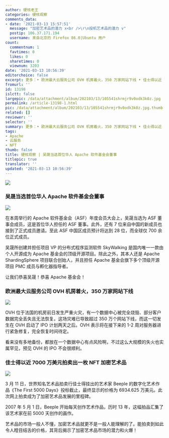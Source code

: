 ```yaml
---
author: 硬核老王
categories: 硬核观察
comments_data:
- date: '2021-03-13 15:57:51'
  message: "加密艺术品的潜力 x<br />\r\n投机艺术品的潜力 v"
  postip: 106.37.171.194
  username: 来自北京的 Firefox 86.0|Ubuntu 用户
count:
  commentnum: 1
  favtimes: 0
  likes: 0
  sharetimes: 0
  viewnum: 3203
date: '2021-03-13 10:56:39'
editorchoice: false
excerpt: 更多：• 欧洲最大云服务公司 OVH 机房着火，350 万家网站下线 • 佳士得以近 7000 万美元拍卖出一枚 NFT 加密艺术品
fromurl: ''
id: 13198
islctt: false
largepic: /data/attachment/album/202103/13/105541shrmjr9v0odk3k0z.jpg
permalink: /article-13198-1.html
pic: /data/attachment/album/202103/13/105541shrmjr9v0odk3k0z.jpg.thumb.jpg
related: []
reviewer: ''
selector: ''
summary: 更多：• 欧洲最大云服务公司 OVH 机房着火，350 万家网站下线 • 佳士得以近 7000 万美元拍卖出一枚 NFT 加密艺术品
tags:
- Apache
- 云服务
- NFT
thumb: false
title: 硬核观察 | 吴晟当选首位华人 Apache 软件基金会董事
titlepic: true
translator: ''
updated: '2021-03-13 10:56:39'
---
```


![](/data/attachment/album/202103/13/105541shrmjr9v0odk3k0z.jpg)


### 吴晟当选首位华人 Apache 软件基金会董事


![](/data/attachment/album/202103/13/105547h4odyyyvvsiyqhqd.jpg)


在本周举行的 Apache 软件基金会（ASF）年度会员大会上，吴晟当选为 ASF 董事会成员，这是首位华人担任的 ASF 董事。此外，还有 7 位来自中国的新成员也接到了正式成员邀请。至此 ASF 中国区成员预计将达到 28 位，而全球仅 700 余位正式成员。


吴晟所创建并担任项目 VP 的分布式程序监测软件 SkyWalking 是国内唯一一款由个人开源成为 Apache 基金会的顶级开源项目。除此之外，其本人还是 Apache ShardingSphere 项目联合创始人，并且担任 Apache 基金会旗下多个顶级开源项目 PMC 成员与孵化器指导者。


让我们恭喜吴晟！恭喜 Apache 基金会！


### 欧洲最大云服务公司 OVH 机房着火，350 万家网站下线


![](/data/attachment/album/202103/13/105607tiadlg48jo111gil.jpg)


OVH 位于法国的机房前日发生严重火灾，有一个数据中心被完全烧毁、部分客户数据完全丢失且无法恢复。这场灾难已导致超过 350 万个网站下线，而这一切发生在 OVH 启动了 IPO 计划两天之后。OVH 表示将在接下来的 1-2 周对服务器进行紧急修复，完全恢复时间待定。


看来没有多地备份，都放在一个数据中心有点风险啊，不过这么大规模的失火也实属罕见，预见 OVH 的 IPO 不会很顺利。


### 佳士得以近 7000 万美元拍卖出一枚 NFT 加密艺术品


![](/data/attachment/album/202103/13/105621b7bog1q94bgu454y.jpg)


3 月 11 日，世界知名艺术品拍卖行佳士得挂出的艺术家 Beeple 的数字化艺术作品《The First 5000 Days》投标截止，最终显示的价格为 6934.625 万美元。此次网上拍卖成为了加密艺术品发展的里程碑。


2007 年 5 月 1 日，Beeple 开始每天创作艺术作品，历时 13 年，这幅拍品汇集了该艺术家在前 5000 天创作的画作。


艺术品的市场一般人不懂，加密艺术品就更不是一般人能理解的了。能拍卖到如此令人瞠目结舌的价格，其背后揭示了加密艺术品市场的潜力和火爆！